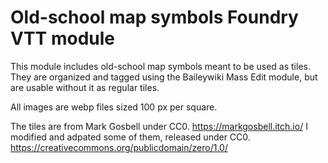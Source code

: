 # Old-school map symbols Foundry VTT module
 
This module includes old-school map symbols meant to be used as tiles. They are organized and tagged using the Baileywiki Mass Edit module, but are usable without it as regular tiles. 

All images are webp files sized 100 px per square.

The tiles are from Mark Gosbell under CC0. https://markgosbell.itch.io/ I modified and adpated some of them, released under CC0. https://creativecommons.org/publicdomain/zero/1.0/